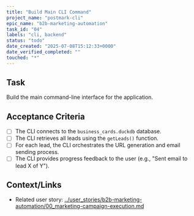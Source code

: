 ```yaml
---
title: "Build Main CLI Command"
project_name: "postmark-cli"
epic_name: "b2b-marketing-automation"
task_id: "04"
labels: "cli, backend"
status: "todo"
date_created: "2025-07-08T15:12:33+0000"
date_verified_completed: ""
touched: "*"
---
```


## Task

Build the main command-line interface for the application.

## Acceptance Criteria

- [ ] The CLI connects to the `business_cards.duckdb` database.
- [ ] The CLI retrieves all leads using the `getLeads()` function.
- [ ] For each lead, the CLI orchestrates the URL generation and email sending process.
- [ ] The CLI provides progress feedback to the user (e.g., "Sent email to lead X of Y").

## Context/Links

- Related user story: [../user_stories/b2b-marketing-automation/00_marketing-campaign-execution.md](./../user_stories/b2b-marketing-automation/00_marketing-campaign-execution.md)
